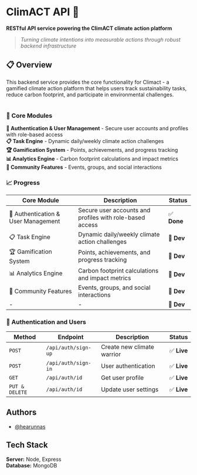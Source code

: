 # ClimACT API 🌱

**RESTful API service powering the ClimACT climate action platform**

> *Turning climate intentions into measurable actions through robust backend infrastructure*

## 📋 Overview

This backend service provides the core functionality for Climact - a gamified climate action platform that helps users track sustainability tasks, reduce carbon footprint, and participate in environmental challenges.
#
### 🎯 Core Modules

**🔐 Authentication & User Management** - Secure user accounts and profiles with role-based access  
**📋 Task Engine** - Dynamic daily/weekly climate action challenges  
**🏆 Gamification System** - Points, achievements, and progress tracking  
**📊 Analytics Engine** - Carbon footprint calculations and impact metrics  
**👥 Community Features** - Events, groups, and social interactions  


###  📈 Progress

| Core Module                         | Description                                              | Status           |
|-------------------------------------|----------------------------------------------------------|------------------|
| 🔐 Authentication & User Management | Secure user accounts and profiles with role-based access | ✅ **Done**       |
| 📋 Task Engine                      | Dynamic daily/weekly climate action challenges           | 🚧 **Dev**       |
| 🏆 Gamification System              | Points, achievements, and progress tracking              | 🚧 **Dev**       |
| 📊 Analytics Engine                 | Carbon footprint calculations and impact metrics         | 🚧 **Dev**       |
| 👥 Community Features               | Events, groups, and social interactions                  | 🚧 **Dev**       |
| -                                   | -                                                        | 🚧 **Dev**       |


### 🔐 Authentication and Users

| Method         | Endpoint            | Description                 | Status       |
|----------------|---------------------|-----------------------------|--------------|
| `POST`         | `/api/auth/sign-up` | Create new climate warrior  | ✅ **Live**   |
| `POST`         | `/api/auth/sign-in` | User authentication         | ✅ **Live**   |
| `GET`          | `/api/auth/id`      | Get user profile            | ✅ **Live**   |
| `PUT & DELETE` | `/api/auth/id`      | Update user settings        | ✅ **Live**   |



## Authors

- [@hearunnas](https://www.github.com/hrnns-ti)



## Tech Stack
**Server:** Node, Express  
**Database:** MongoDB